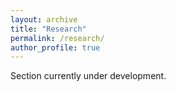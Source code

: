```yaml
---
layout: archive
title: "Research"
permalink: /research/
author_profile: true
---
```


Section currently under development.
